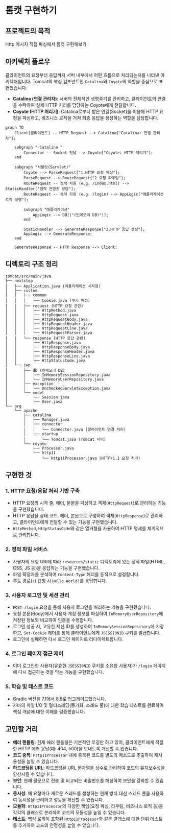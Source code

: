 # 톰캣 구현하기

## 프로젝트의 목적

Http 메시지 직접 파싱해서 톰캣 구현해보기

## 아키텍처 플로우

클라이언트의 요청부터 응답까지 서버 내부에서 어떤 흐름으로 처리되는지를 나타낸 아키텍처입니다. Tomcat의 핵심 컴포넌트인 `Catalina`와 `Coyote`의 역할을 중심으로 표현했습니다.

- **Catalina (연결 관리자)**: 서버의 전체적인 생명주기를 관리하고, 클라이언트의 연결을 수락하여 실제 HTTP 처리를 담당하는 Coyote에게 전달합니다.
- **Coyote (HTTP 처리기)**: Catalina로부터 받은 연결(Socket)을 이용해 HTTP 요청을 파싱하고, 비즈니스 로직을 거쳐 최종 응답을 생성하는 역할을 담당합니다.

```mermaid
graph TD
    Client[클라이언트] -- HTTP Request --> Catalina["Catalina: 연결 관리자"];

    subgraph " Catalina "
        Connector -- Socket 전달 --> Coyote["Coyote: HTTP 처리기"];
    end

    subgraph "서블릿(Servlet)"
        Coyote --> ParseRequest["1.HTTP 요청 파싱"];
        ParseRequest --> RouteRequest{"2.요청 라우팅"};
        RouteRequest -- 정적 자원 (e.g. /index.html) --> StaticHandler["정적 컨텐츠 응답"];
        RouteRequest -- 동적 자원 (e.g. /login) --> AppLogic["애플리케이션 로직 실행"];
        
        subgraph "애플리케이션"
            AppLogic --> DB[("(인메모리 DB)")];
        end

        StaticHandler --> GenerateResponse["3.HTTP 응답 생성"];
        AppLogic --> GenerateResponse;
    end

    GenerateResponse -- HTTP Response --> Client;
```

## 디렉토리 구조 정리

```
tomcat/src/main/java
├── nextstep
│   ├── Application.java (어플리케이션 시작점)
│   ├── custom
│   │   ├── common
│   │   │   └── Cookie.java (쿠키 파싱)
│   │   ├── request (HTTP 요청 관련)
│   │   │   ├── HttpMethod.java
│   │   │   ├── HttpRequest.java
│   │   │   ├── HttpRequestBody.java
│   │   │   ├── HttpRequestHeader.java
│   │   │   ├── HttpRequestLine.java
│   │   │   └── HttpRequestParser.java
│   │   └── response (HTTP 응답 관련)
│   │       ├── HttpResponse.java
│   │       ├── HttpResponseBody.java
│   │       ├── HttpResponseHeader.java
│   │       ├── HttpResponseLine.java
│   │       └── HttpStatusCode.java
│   └── jwp
│       ├── db (인메모리 DB)
│       │   ├── InMemorySessionRepository.java
│       │   └── InMemoryUserRepository.java
│       ├── exception
│       │   └── UncheckedServletException.java
│       └── model
│           ├── Session.java
│           └── User.java
└── org
    └── apache
        ├── catalina
        │   ├── Manager.java
        │   ├── connector
        │   │   └── Connector.java (클라이언트 연결 처리)
        │   └── startup
        │       └── Tomcat.java (Tomcat 서버)
        └── coyote
            ├── Processor.java
            └── http11
                └── Http11Processor.java (HTTP/1.1 요청 처리)
```

## 구현한 것

### 1. HTTP 요청/응답 처리 기반 구축
- HTTP 요청의 시작 줄, 헤더, 본문을 파싱하고 객체(`HttpRequest`)로 관리하는 기능을 구현했습니다.
- HTTP 응답을 상태 코드, 헤더, 본문으로 구성하여 객체(`HttpResponse`)로 관리하고, 클라이언트에게 전달할 수 있는 기능을 구현했습니다.
- `HttpMethod`, `HttpStatusCode`와 같은 열거형을 사용하여 HTTP 명세를 체계적으로 관리합니다.

### 2. 정적 파일 서비스
- 사용자의 요청 URI에 따라 `resources/static` 디렉토리에 있는 정적 파일(HTML, CSS, JS 등)을 응답하는 기능을 구현했습니다.
- 파일 확장자를 분석하여 `Content-Type` 헤더를 동적으로 설정합니다.
- 루트 경로(`/`) 요청 시 `Hello World!`를 응답합니다.

### 3. 사용자 로그인 및 세션 관리
- `POST /login` 요청을 통해 사용자 로그인을 처리하는 기능을 구현했습니다.
- 요청 본문(Body)에서 사용자 계정 정보를 파싱하여 `InMemoryUserRepository`에 저장된 정보와 비교하여 인증을 수행합니다.
- 로그인 성공 시, 고유한 세션 ID를 생성하여 `InMemorySessionRepository`에 저장하고, `Set-Cookie` 헤더를 통해 클라이언트에게 `JSESSIONID` 쿠키를 발급합니다.
- 로그인에 실패하면 다시 로그인 페이지로 리다이렉트합니다.

### 4. 로그인 페이지 접근 제어
- 이미 로그인한 사용자(유효한 `JSESSIONID` 쿠키를 소유한 사용자)가 `/login` 페이지에 다시 접근하는 것을 막는 기능을 구현했습니다.

### 5. 학습 및 테스트 코드
- Gradle 버전을 7.1에서 8.5로 업그레이드했습니다.
- 자바의 파일 I/O 및 멀티스레딩(동기화, 스레드 풀)에 대한 학습 테스트를 완료하여 핵심 개념에 대한 이해를 검증했습니다.

## 고민할 거리

*   **에러 핸들링**: 현재 에러 핸들링은 기본적인 로깅만 하고 있어, 클라이언트에게 적절한 HTTP 에러 응답(예: 404, 500)을 보내도록 개선할 수 있습니다.
*   **코드 중복**: `Http11Processor` 내에 중복된 코드를 별도의 메소드로 추출하여 재사용성을 높일 수 있습니다.
*   **하드코딩된 URL**: 하드코딩된 URL 문자열을 상수로 관리하여 코드의 유지보수성을 향상시킬 수 있습니다.
*   **보안**: 현재 평문으로 전송 및 비교되는 비밀번호를 해싱하여 보안을 강화할 수 있습니다.
*   **동시성**: 매 요청마다 새로운 스레드를 생성하는 현재 방식 대신 스레드 풀을 사용하여 동시성을 관리하고 성능을 개선할 수 있습니다.
*   **모듈화**: `Http11Processor`의 다양한 책임(요청 파싱, 라우팅, 비즈니스 로직 등)을 각각의 클래스로 분리하여 코드의 모듈성을 높일 수 있습니다.
*   **테스트**: 핵심 로직이 포함된 `Http11Processor`와 같은 클래스에 대한 단위 테스트를 추가하여 코드의 안정성을 높일 수 있습니다.